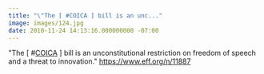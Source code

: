 ```yaml
---
title: "\"The [ #COICA ] bill is an unc..."
image: images/124.jpg
date: 2010-11-24 14:13:16.000000000 -07:00
---
```

"The [ #<a href="http://search.twitter.com/search?q=%23COICA" class="aktt_hashtag">COICA</a> ] bill is an unconstitutional restriction on freedom of speech and a threat to innovation." <a href="https://www.eff.org/n/11887" rel="nofollow">https://www.eff.org/n/11887</a>
